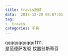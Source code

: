 ```yaml
---
title: travis测试
data:  2017-12-20 08:07:01
tag:
-  travis
categories: 干货
---
```


qqqqqqqqqqq1111.    
是范德萨发驱       蚊器翁斯蒂芬
